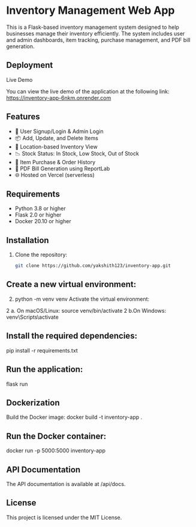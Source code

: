 # Inventory Management Web App

This is a Flask-based inventory management system designed to help businesses manage their inventory efficiently. The system includes user and admin dashboards, item tracking, purchase management, and PDF bill generation.

## Deployment
Live Demo

You can view the live demo of the application at the following link:
https://inventory-app-6nkm.onrender.com

## Features

- 🧾 User Signup/Login & Admin Login
- 📦 Add, Update, and Delete Items
- 📍 Location-based Inventory View
- 📉 Stock Status: In Stock, Low Stock, Out of Stock
- 💸 Item Purchase & Order History
- 📄 PDF Bill Generation using ReportLab
- 🌐 Hosted on Vercel (serverless)

## Requirements

- Python 3.8 or higher
- Flask 2.0 or higher
- Docker 20.10 or higher

## Installation

1. Clone the repository:
   ```bash
   git clone https://github.com/yakshith123/inventory-app.git

## Create a new virtual environment:

2. python -m venv venv
Activate the virtual environment:

2 a. On macOS/Linux:
source venv/bin/activate
2 b.On Windows:
venv\Scripts\activate

## Install the required dependencies:
pip install -r requirements.txt

## Run the application:
flask run

## Dockerization
Build the Docker image:
docker build -t inventory-app .

## Run the Docker container:
docker run -p 5000:5000 inventory-app

## API Documentation
The API documentation is available at /api/docs.

## License
This project is licensed under the MIT License.


